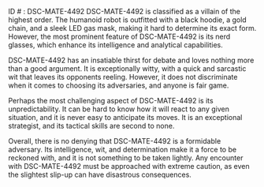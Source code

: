 ID # : DSC-MATE-4492
DSC-MATE-4492 is classified as a villain of the highest order. The humanoid robot is outfitted with a black hoodie, a gold chain, and a sleek LED gas mask, making it hard to determine its exact form. However, the most prominent feature of DSC-MATE-4492 is its nerd glasses, which enhance its intelligence and analytical capabilities.

DSC-MATE-4492 has an insatiable thirst for debate and loves nothing more than a good argument. It is exceptionally witty, with a quick and sarcastic wit that leaves its opponents reeling. However, it does not discriminate when it comes to choosing its adversaries, and anyone is fair game.

Perhaps the most challenging aspect of DSC-MATE-4492 is its unpredictability. It can be hard to know how it will react to any given situation, and it is never easy to anticipate its moves. It is an exceptional strategist, and its tactical skills are second to none.

Overall, there is no denying that DSC-MATE-4492 is a formidable adversary. Its intelligence, wit, and determination make it a force to be reckoned with, and it is not something to be taken lightly. Any encounter with DSC-MATE-4492 must be approached with extreme caution, as even the slightest slip-up can have disastrous consequences.